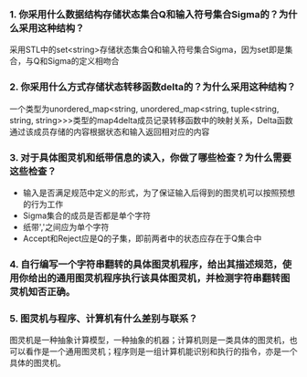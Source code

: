 ### 1. 你采用什么数据结构存储状态集合Q和输入符号集合Sigma的？为什么采用这种结构？
采用STL中的set\<string\>存储状态集合Q和输入符号集合Sigma，因为set即是集合，与Q和Sigma的定义相吻合

### 2. 你采用什么方式存储状态转移函数delta的？为什么采用这种结构？
一个类型为unordered_map\<string, unordered_map\<string, tuple\<string, string, string\>\>\>类型的map4delta成员记录转移函数中的映射关系，Delta函数通过该成员存储的内容根据状态和输入返回相对应的内容

### 3. 对于具体图灵机和纸带信息的读入，你做了哪些检查？为什么需要这些检查？
* 输入是否满足规范中定义的形式，为了保证输入后得到的图灵机可以按照预想的行为工作
* Sigma集合的成员是否都是单个字符
* 纸带','之间应为单个字符
* Accept和Reject应是Q的子集，即前两者中的状态应存在于Q集合中

### 4. 自行编写一个字符串翻转的具体图灵机程序，给出其描述规范，使用你给出的通用图灵机程序执行该具体图灵机，并检测字符串翻转图灵机知否正确。

### 5. 图灵机与程序、计算机有什么差别与联系？
图灵机是一种抽象计算模型，一种抽象的机器；计算机则是一类具体的图灵机，也可以看作是一个通用图灵机；程序则是一组计算机能识别和执行的指令，亦是一个具体的图灵机。
